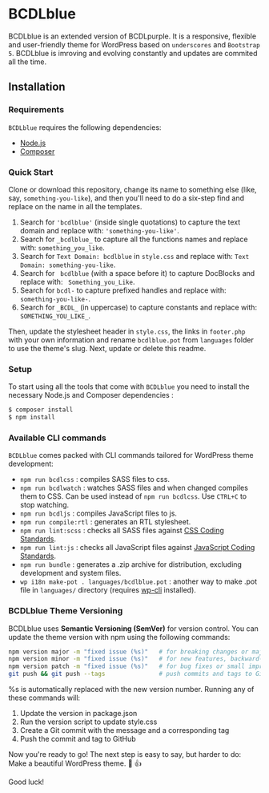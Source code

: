 # BCDLblue 
BCDLblue is an extended version of BCDLpurple. It is a responsive, flexible and user-friendly theme for WordPress based on `underscores` and `Bootstrap 5`. 
BCDLblue is imroving and evolving constantly and updates are commited all the time. 

Installation
---------------

### Requirements

`BCDLblue` requires the following dependencies:

- [Node.js](https://nodejs.org/)
- [Composer](https://getcomposer.org/)

### Quick Start

Clone or download this repository, change its name to something else (like, say, `something-you-like`), and then you'll need to do a six-step find and replace on the name in all the templates.

1. Search for `'bcdlblue'` (inside single quotations) to capture the text domain and replace with: `'something-you-like'`.
2. Search for `_bcdlblue_` to capture all the functions names and replace with: `something_you_like`.
3. Search for `Text Domain: bcdlblue` in `style.css` and replace with: `Text Domain: something-you-like`.
4. Search for <code>&nbsp;bcdlblue</code> (with a space before it) to capture DocBlocks and replace with: <code>&nbsp;Something_you_Like</code>.
5. Search for `bcdl-` to capture prefixed handles and replace with: `something-you-like-`.
6. Search for `_BCDL_` (in uppercase) to capture constants and replace with: `SOMETHING_YOU_LIKE_`.

Then, update the stylesheet header in `style.css`, the links in `footer.php` with your own information and rename `bcdlblue.pot` from `languages` folder to use the theme's slug. Next, update or delete this readme. 

### Setup

To start using all the tools that come with `BCDLblue`  you need to install the necessary Node.js and Composer dependencies :

```sh
$ composer install
$ npm install
```

### Available CLI commands

`BCDLblue` comes packed with CLI commands tailored for WordPress theme development:

- `npm run bcdlcss` : compiles SASS files to css.
- `npm run bcdlwatch` : watches SASS files and when changed compiles them to CSS. Can be used instead of `npm run bcdlcss`. Use `CTRL+C` to stop watching.
- `npm run bcdljs` : compiles JavaScript files to js.
- `npm run compile:rtl` : generates an RTL stylesheet.
- `npm run lint:scss` : checks all SASS files against [CSS Coding Standards](https://developer.wordpress.org/coding-standards/wordpress-coding-standards/css/).
- `npm run lint:js` : checks all JavaScript files against [JavaScript Coding Standards](https://developer.wordpress.org/coding-standards/wordpress-coding-standards/javascript/).
- `npm run bundle` : generates a .zip archive for distribution, excluding development and system files.
- `wp i18n make-pot . languages/bcdlblue.pot` : another way to make .pot file in `languages/` directory (requires [wp-cli](https://make.wordpress.org/cli/handbook/guides/installing/) installed).


### BCDLblue Theme Versioning

BCDLblue uses **Semantic Versioning (SemVer)** for version control. You can update the theme version with npm using the following commands:

```bash
npm version major -m "fixed issue (%s)"   # for breaking changes or major restructuring
npm version minor -m "fixed issue (%s)"   # for new features, backward-compatible
npm version patch -m "fixed issue (%s)"   # for bug fixes or small improvements
git push && git push --tags               # push commits and tags to GitHub
```
%s is automatically replaced with the new version number. Running any of these commands will:

1. Update the version in package.json
2. Run the version script to update style.css
3. Create a Git commit with the message and a corresponding tag
4. Push the commit and tag to GitHub

Now you're ready to go! The next step is easy to say, but harder to do: Make a beautiful WordPress theme. :blue_heart:
:thumbsup:

Good luck!
